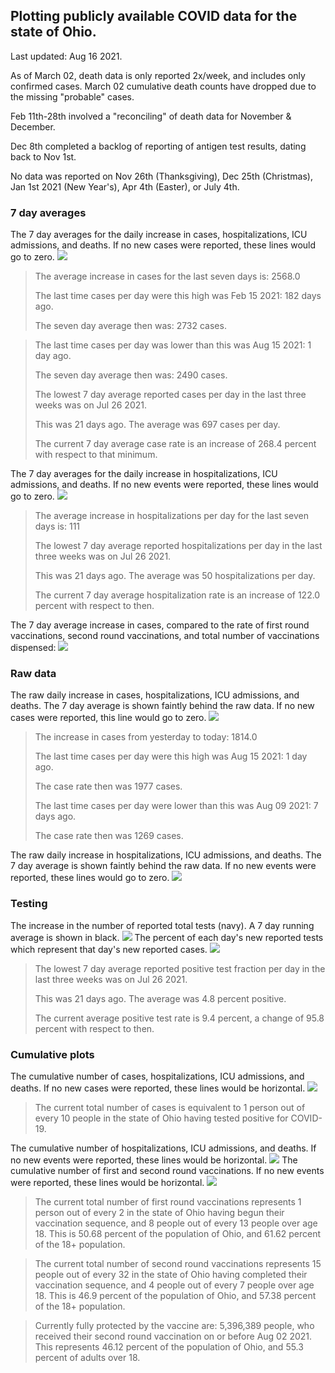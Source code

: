 ## Plotting publicly available COVID data for the state of Ohio. 

Last updated: Aug 16 2021. 

As of March 02, death data is only reported 2x/week, and includes only confirmed cases. March 02 cumulative death counts have dropped due to the missing "probable" cases.

Feb 11th-28th involved a "reconciling" of death data for November & December.

Dec 8th completed a backlog of reporting of antigen test results, dating back to Nov 1st.

No data was reported on Nov 26th (Thanksgiving), Dec 25th (Christmas), Jan 1st 2021 (New Year's), Apr 4th (Easter), or July 4th.
### 7 day averages
The 7 day averages for the daily increase in cases, hospitalizations, ICU admissions, and deaths. If no new cases were reported, these lines would go to zero.
![](7dayaverage_cases.png)

>The average increase in cases for the last seven days is: 2568.0
>
>The last time cases per day were this high was Feb 15 2021: 182 days ago.
>
>The seven day average then was: 2732 cases.

>
>The last time cases per day was lower than this was Aug 15 2021: 1 day ago.
>
>The seven day average then was: 2490 cases.
>
>The lowest 7 day average reported cases per day in the last three weeks was on Jul 26 2021.
>
>This was 21 days ago. The average was 697 cases per day.
>
>The current 7 day average case rate is an increase of 268.4 percent with respect to that minimum.

The 7 day averages for the daily increase in hospitalizations, ICU admissions, and deaths. If no new events were reported, these lines would go to zero.
![](7dayaverage_hospital.png)

>The average increase in hospitalizations per day for the last seven days is: 111
>
>The lowest 7 day average reported hospitalizations per day in the last three weeks was on Jul 26 2021.
>
>This was 21 days ago. The average was 50 hospitalizations per day.
>
>The current 7 day average hospitalization rate is an increase of 122.0 percent with respect to then.

The 7 day average increase in cases, compared to the rate of first round vaccinations, second round vaccinations, and total number of vaccinations dispensed:
![](DailyVaccinationsCases.png)

### Raw data
The raw daily increase in cases, hospitalizations, ICU admissions, and deaths. The 7 day average is shown faintly behind the raw data. If no new cases were reported, this line would go to zero.
![](DailyCases.png)

>The increase in cases from yesterday to today: 1814.0 
>
>The last time cases per day were this high was Aug 15 2021: 1 day ago. 
>
>The case rate then was 1977 cases.
>
>The last time cases per day were lower than this was Aug 09 2021: 7 days ago. 
>
>The case rate then was 1269 cases.

The raw daily increase in hospitalizations, ICU admissions, and deaths. The 7 day average is shown faintly behind the raw data. If no new events were reported, these lines would go to zero.
![](DailyHospitalizations.png)

### Testing

The increase in the number of reported total tests (navy). A 7 day running average is shown in black.
![](DailyTests.png)
The percent of each day's new reported tests which represent that day's new reported cases.
![](percentpositive_tests.png)

>The lowest 7 day average reported positive test fraction per day in the last three weeks was on Jul 26 2021.
>
>This was 21 days ago. The average was 4.8 percent positive. 
>
>The current average positive test rate is 9.4 percent, a change of 95.8 percent with respect to then. 

### Cumulative plots
The cumulative number of cases, hospitalizations, ICU admissions, and deaths. If no new cases were reported, these lines would be horizontal.
![](Cases.png)

>The current total number of cases is equivalent to 1 person out of every 10 people in the state of Ohio having tested positive for COVID-19.

The cumulative number of hospitalizations, ICU admissions, and deaths. If no new events were reported, these lines would be horizontal.
![](Hospitalizations.png)
The cumulative number of first and second round vaccinations. If no new events were reported, these lines would be horizontal.
![](Vaccinations.png)

>The current total number of first round vaccinations represents 1 person out of every 2 in the state of Ohio having begun their vaccination sequence,  and 8 people out of every 13 people over age 18.
 >This is 50.68 percent of the population of Ohio, and 61.62 percent of the 18+ population.

>The current total number of second round vaccinations represents 15 people out of every 32 in the state of Ohio having completed their vaccination sequence, and 4 people out of every 7 people over age 18. 
>This is 46.9 percent of the population of Ohio, and 57.38 percent of the 18+ population.

>Currently fully protected by the vaccine are: 5,396,389 people, who received their second round vaccination on or before Aug 02 2021.
>This represents 46.12 percent of the population of Ohio, and 55.3 percent of adults over 18.

